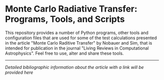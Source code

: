 # Monte Carlo Radiative Transfer: Programs, Tools, and Scripts

This repository provides a number of Python programs, other tools and configuration files that are used for some of the test calculations presented in the article "Monte Carlo Raditive Transfer" by Nobauer and Sim, that is intended for publication in the journal "Living Reviews in Computational Astrophysics". Feel free to use, alter and share these tools.

----

_Detailed bibliographic information about the article with a link will be provided here_
